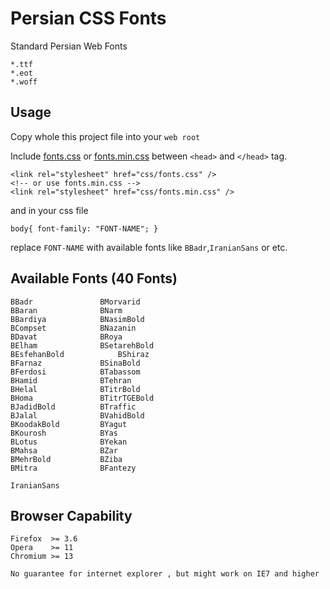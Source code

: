 Persian CSS Fonts
==================

Standard Persian Web Fonts

	*.ttf
	*.eot
	*.woff

Usage
------------------
Copy whole this project file into your `web root`

Include [fonts.css](https://github.com/intuxicated/css-persian/blob/master/css/fonts.css "fonts.css") or [fonts.min.css](https://github.com/intuxicated/css-persian/blob/master/css/fonts.min.css "fonts.min.css") between `<head>` and `</head>` tag.

	<link rel="stylesheet" href="css/fonts.css" />
	<!-- or use fonts.min.css -->
	<link rel="stylesheet" href="css/fonts.min.css" />
	
and in your css file

	body{ font-family: "FONT-NAME"; }
	
replace `FONT-NAME` with available fonts like `BBadr`,`IranianSans` or etc. 

Available Fonts (40 Fonts)
------------------

	BBadr				BMorvarid
	BBaran				BNarm
	BBardiya			BNasimBold
	BCompset			BNazanin
	BDavat				BRoya
	BElham				BSetarehBold
	BEsfehanBold			BShiraz
	BFarnaz				BSinaBold
	BFerdosi			BTabassom
	BHamid				BTehran
	BHelal				BTitrBold
	BHoma				BTitrTGEBold
	BJadidBold			BTraffic
	BJalal				BVahidBold
	BKoodakBold			BYagut
	BKourosh			BYas
	BLotus				BYekan
	BMahsa				BZar
	BMehrBold			BZiba
	BMitra				BFantezy
	
	IranianSans

	
Browser Capability 
------------------

	Firefox  >= 3.6
	Opera    >= 11
	Chromium >= 13

`No guarantee for internet explorer , but might work on IE7 and higher`
	
	
	

